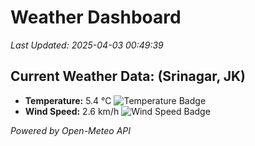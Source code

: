 
# Weather Dashboard

_Last Updated: 2025-04-03 00:49:39_

## Current Weather Data: (Srinagar, JK)
- **Temperature:** 5.4 °C ![Temperature Badge](https://img.shields.io/badge/Temperature-Low%20Temp-blue)
- **Wind Speed:** 2.6 km/h ![Wind Speed Badge](https://img.shields.io/badge/Wind%20Speed-Light%20Wind-blue)

*Powered by Open-Meteo API*
